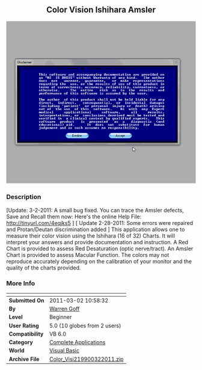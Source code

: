 ﻿<div align="center">

## Color Vision Ishihara Amsler

<img src="PIC201122801443129.gif">
</div>

### Description

[Update: 3-2-2011: A small bug fixed. You can trace the Amsler defects, Save and Recall them now: Here's the online Help File: http://tinyurl.com/4eqjks5 ] [ Update 2-28-2011: Some errors were repaired and Protan/Deutan discrimination added ] This application allows one to measure their color vision using the Ishihara (16 of 32) Charts. It will interpret your answers and provide documentation and instruction. A Red Chart is provided to assess Red Desaturation (optic nerve/tract). An Amsler Chart is provided to assess Macular Function. The colors may not reproduce accurately depending on the calibration of your monitor and the quality of the charts provided.
 
### More Info
 


<span>             |<span>
---                |---
**Submitted On**   |2011-03-02 10:58:32
**By**             |[Warren Goff](https://github.com/Planet-Source-Code/PSCIndex/blob/master/ByAuthor/warren-goff.md)
**Level**          |Beginner
**User Rating**    |5.0 (10 globes from 2 users)
**Compatibility**  |VB 6\.0
**Category**       |[Complete Applications](https://github.com/Planet-Source-Code/PSCIndex/blob/master/ByCategory/complete-applications__1-27.md)
**World**          |[Visual Basic](https://github.com/Planet-Source-Code/PSCIndex/blob/master/ByWorld/visual-basic.md)
**Archive File**   |[Color\_Visi219900322011\.zip](https://github.com/Planet-Source-Code/warren-goff-color-vision-ishihara-amsler__1-73768/archive/master.zip)








